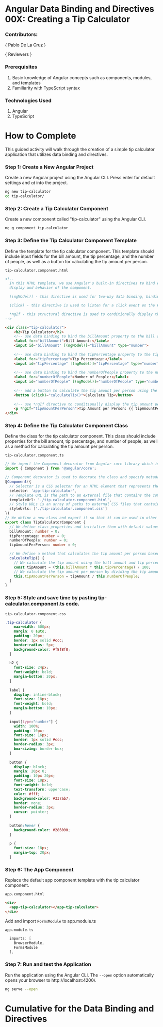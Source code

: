# Angular Data Binding and Directives 00X: Creating a Tip Calculator

### Contributors:
{ Pablo De La Cruz }

{ Reviewers }

### Prerequisites
1. Basic knowledge of Angular concepts such as components, modules, and templates
2. Familiarity with TypeScript syntax

### Technologies Used
1. Angular
2. TypeScript

# How to Complete
This guided activity will walk through the creation of a simple tip calculator application that utilizes data binding and directives.


### **Step 1:** Create a New Angular Project
Create a new Angular project using the Angular CLI. Press enter for default settings and `cd` into the project. 

```bash
ng new tip-calculator
cd tip-calculator/
```

### **Step 2:** Create a Tip Calculator Component
Create a new component called "tip-calculator" using the Angular CLI.

```bash
ng g component tip-calculator
```

### **Step 3:** Define the Tip Calculator Component Template
Define the template for the tip calculator component. This template should include input fields for the bill amount, the tip percentage, and the number of people, as well as a button for calculating the tip amount per person.

`tip-calculator.component.html`
```html
<!-- 
  In this HTML template, we use Angular's built-in directives to bind data and control the
  display and behavior of the component.

  [(ngModel)] - this directive is used for two-way data binding, binding the state of the input fields to the corresponding component properties and updating them as the input fields are changed

  (click) - this directive is used to listen for a click event on the Calculate Tip button and call the calculateTip method to calculate the tip amount per person

  *ngIf - this structural directive is used to conditionally display the tip amount per person based on whether or not the calculation has been made
-->

<div class="tip-calculator">
    <h2>Tip Calculator</h2>
    <!-- use data binding to bind the billAmount property to the bill amount input field -->
    <label for="billAmount">Bill Amount:</label>
    <input id="billAmount" [(ngModel)]="billAmount" type="number">
    
    <!-- use data binding to bind the tipPercentage property to the tip percentage input field -->
    <label for="tipPercentage">Tip Percentage:</label>
    <input id="tipPercentage" [(ngModel)]="tipPercentage" type="number">
    
    <!-- use data binding to bind the numberOfPeople property to the number of people input field -->
    <label for="numberOfPeople">Number of People:</label>
    <input id="numberOfPeople" [(ngModel)]="numberOfPeople" type="number">
    
    <!-- add a button to calculate the tip amount per person using the click event and calculateTip method -->
    <button (click)="calculateTip()">Calculate Tip</button>
    
    <!-- use *ngIf directive to conditionally display the tip amount per person based on whether or not the calculation has been made -->
    <p *ngIf="tipAmountPerPerson">Tip Amount per Person: {{ tipAmountPerPerson }}</p>
</div>
```

### **Step 4:** Define the Tip Calculator Component Class
Define the class for the tip calculator component. This class should include properties for the bill amount, tip percentage, and number of people, as well as a method for calculating the tip amount per person.

`tip-calculator.component.ts`
```typescript
// We import the Component decorator from Angular core library which is used to define a new component
import { Component } from '@angular/core';

// Component decorator is used to decorate the class and specify metadata about the component
@Component({
  // Selector is a CSS selector for an HTML element that represents the component
  selector: 'app-tip-calculator',
  // Template URL is the path to an external file that contains the component's template
  templateUrl: './tip-calculator.component.html',
  // Style URLs is an array of paths to external CSS files that contain styles for the component
  styleUrls: ['./tip-calculator.component.css']
})
// We define a new class and export it so that it can be used in other parts of the application by default
export class TipCalculatorComponent {
  // We define class properties and initialize them with default values of 0
  billAmount: number = 0;
  tipPercentage: number = 0;
  numberOfPeople: number = 0;
  tipAmountPerPerson: number = 0;

  // We define a method that calculates the tip amount per person based on user inputs
  calculateTip() {
    // We calculate the tip amount using the bill amount and tip percentage inputs
    const tipAmount = (this.billAmount * this.tipPercentage) / 100;
    // We calculate the tip amount per person by dividing the tip amount by the number of people input
    this.tipAmountPerPerson = tipAmount / this.numberOfPeople;
  }
}
```

### **Step 5:** Style and save time by pasting tip-calculator.component.ts code.
`tip-calculator.component.css`
```css
.tip-calculator {
    max-width: 600px;
    margin: 0 auto;
    padding: 20px;
    border: 1px solid #ccc;
    border-radius: 5px;
    background-color: #f8f8f8;
  }
  
  h2 {
    font-size: 24px;
    font-weight: bold;
    margin-bottom: 20px;
  }
  
  label {
    display: inline-block;
    font-size: 18px;
    font-weight: bold;
    margin-bottom: 10px;
  }
  
  input[type="number"] {
    width: 100%;
    padding: 10px;
    font-size: 16px;
    border: 1px solid #ccc;
    border-radius: 3px;
    box-sizing: border-box;
  }
  
  button {
    display: block;
    margin: 20px 0;
    padding: 10px 20px;
    font-size: 18px;
    font-weight: bold;
    text-transform: uppercase;
    color: #fff;
    background-color: #337ab7;
    border: none;
    border-radius: 3px;
    cursor: pointer;
  }
  
  button:hover {
    background-color: #286090;
  }
  
  p {
    font-size: 18px;
    margin-top: 20px;
  }
```

### **Step 6:** The App Component
Replace the default app component template with the tip calculator component.

`app.component.html`
```html
<div>
  <app-tip-calculator></app-tip-calculator>
</div>
```

Add and import `FormsModule` to app.module.ts

`app.module.ts`
```typescript
  imports: [
    BrowserModule,
    FormsModule
  ],
```

### **Step 7:** Run and test the Application
Run the application using the Angular CLI. The `--open` option automatically opens your browser to http://localhost:4200/.

```bash
ng serve --open
```



# Cumulative for the  Data Binding and Directives
